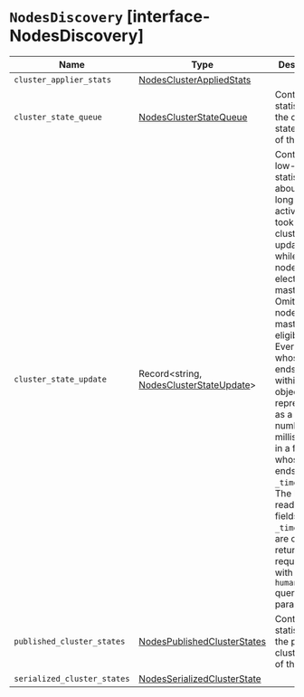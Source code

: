 # `NodesDiscovery` [interface-NodesDiscovery]

| Name | Type | Description |
| - | - | - |
| `cluster_applier_stats` | [NodesClusterAppliedStats](./NodesClusterAppliedStats.md) | &nbsp; |
| `cluster_state_queue` | [NodesClusterStateQueue](./NodesClusterStateQueue.md) | Contains statistics for the cluster state queue of the node. |
| `cluster_state_update` | Record<string, [NodesClusterStateUpdate](./NodesClusterStateUpdate.md)> | Contains low-level statistics about how long various activities took during cluster state updates while the node was the elected master. Omitted if the node is not master-eligible. Every field whose name ends in `_time` within this object is also represented as a raw number of milliseconds in a field whose name ends in `_time_millis`. The human-readable fields with a `_time` suffix are only returned if requested with the `?human=true` query parameter. |
| `published_cluster_states` | [NodesPublishedClusterStates](./NodesPublishedClusterStates.md) | Contains statistics for the published cluster states of the node. |
| `serialized_cluster_states` | [NodesSerializedClusterState](./NodesSerializedClusterState.md) | &nbsp; |
